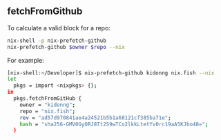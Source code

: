 ## fetchFromGithub
To calculate a valid block for a repo:

```sh
nix-shell -p nix-prefetch-github
nix-prefetch-github $owner $repo --nix
```

For example:

```sh
[nix-shell:~/Developer]$ nix-prefetch-github kidonng nix.fish --nix
let
  pkgs = import <nixpkgs> {};
in
  pkgs.fetchFromGitHub {
    owner = "kidonng";
    repo = "nix.fish";
    rev = "ad57d970841ae4a24521b5b1a68121cf385ba71e";
    hash = "sha256-GMV0GyORJ8Tt2S9wTCo2lkkLtetYv0rc19aA5KJbo48=";
  }
```
